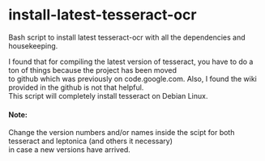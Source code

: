 # install-latest-tesseract-ocr
Bash script to install latest tesseract-ocr with all the dependencies and housekeeping.

I found that for compiling the latest version of tesseract, you have to do a ton of things because the project has been moved  
to github which was previously on code.google.com. Also, I found the wiki provided in the github is not that helpful.  
This script will completely install tesseract on Debian Linux.  

#### Note:
Change the version numbers and/or names inside the scipt for both tesseract and leptonica (and others it necessary)  
in case a new versions have arrived.
